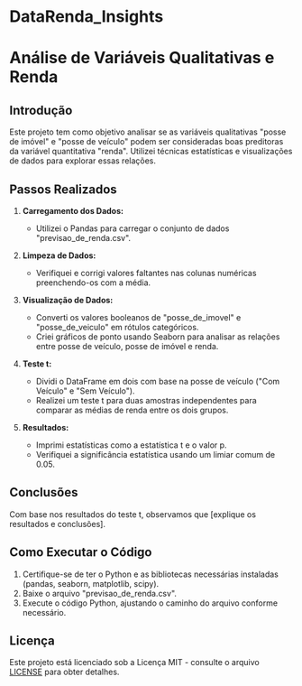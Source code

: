 # DataRenda_Insights
# Análise de Variáveis Qualitativas e Renda

## Introdução
Este projeto tem como objetivo analisar se as variáveis qualitativas "posse de imóvel" e "posse de veículo" podem ser consideradas boas preditoras da variável quantitativa "renda". Utilizei técnicas estatísticas e visualizações de dados para explorar essas relações.

## Passos Realizados

1. **Carregamento dos Dados:**
   - Utilizei o Pandas para carregar o conjunto de dados "previsao_de_renda.csv".

2. **Limpeza de Dados:**
   - Verifiquei e corrigi valores faltantes nas colunas numéricas preenchendo-os com a média.

3. **Visualização de Dados:**
   - Converti os valores booleanos de "posse_de_imovel" e "posse_de_veiculo" em rótulos categóricos.
   - Criei gráficos de ponto usando Seaborn para analisar as relações entre posse de veículo, posse de imóvel e renda.

4. **Teste t:**
   - Dividi o DataFrame em dois com base na posse de veículo ("Com Veículo" e "Sem Veículo").
   - Realizei um teste t para duas amostras independentes para comparar as médias de renda entre os dois grupos.

5. **Resultados:**
   - Imprimi estatísticas como a estatística t e o valor p.
   - Verifiquei a significância estatística usando um limiar comum de 0.05.

## Conclusões

Com base nos resultados do teste t, observamos que [explique os resultados e conclusões].

## Como Executar o Código
1. Certifique-se de ter o Python e as bibliotecas necessárias instaladas (pandas, seaborn, matplotlib, scipy).
2. Baixe o arquivo "previsao_de_renda.csv".
3. Execute o código Python, ajustando o caminho do arquivo conforme necessário.

## Licença
Este projeto está licenciado sob a Licença MIT - consulte o arquivo [LICENSE](LICENSE) para obter detalhes.


